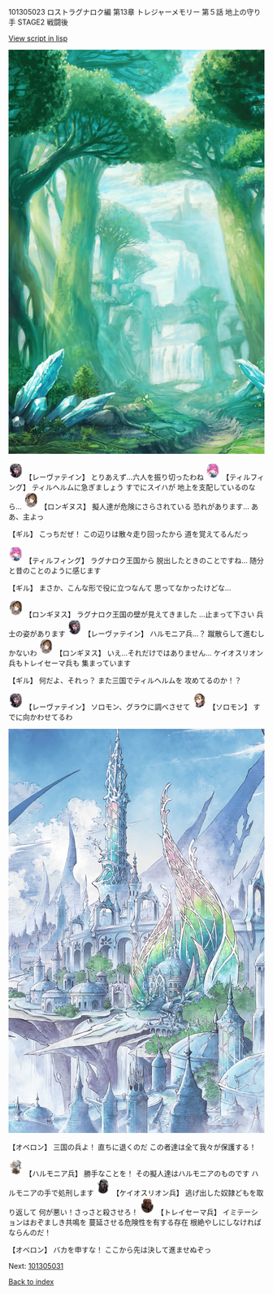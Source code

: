 101305023 ロストラグナロク編 第13章 トレジャーメモリー 第５話 地上の守り手 STAGE2 戦闘後

[View script in lisp](../scripts/101305023.txt)

![forest.png](../images/backgrounds/forest.png)

<img src="../images/units/3100211.png" alt="3100211.png" height="34"/>
【レーヴァテイン】
とりあえず…六人を振り切ったわね

<img src="../images/units/3101411.png" alt="3101411.png" height="34"/>
【ティルフィング】
ティルヘルムに急ぎましょう
すでにスイハが
地上を支配しているのなら…

<img src="../images/units/3300111.png" alt="3300111.png" height="34"/>
【ロンギヌス】
擬人達が危険にさらされている
恐れがあります…
ああ、主よっ

【ギル】
こっちだぜ！
この辺りは散々走り回ったから
道を覚えてるんだっ

<img src="../images/units/3101411.png" alt="3101411.png" height="34"/>
【ティルフィング】
ラグナロク王国から
脱出したときのことですね…
随分と昔のことのように感じます

【ギル】
まさか、こんな形で役に立つなんて
思ってなかったけどな…

<img src="../images/units/3300111.png" alt="3300111.png" height="34"/>
【ロンギヌス】
ラグナロク王国の壁が見えてきました
…止まって下さい
兵士の姿があります

<img src="../images/units/3100211.png" alt="3100211.png" height="34"/>
【レーヴァテイン】
ハルモニア兵…？
蹴散らして進むしかないわ

<img src="../images/units/3300111.png" alt="3300111.png" height="34"/>
【ロンギヌス】
いえ…それだけではありません…
ケイオスリオン兵もトレイセーマ兵も
集まっています

【ギル】
何だよ、それっ？
また三国でティルヘルムを
攻めてるのか！？

<img src="../images/units/3100211.png" alt="3100211.png" height="34"/>
【レーヴァテイン】
ソロモン、グラウに調べさせて

<img src="../images/units/3503111.png" alt="3503111.png" height="34"/>
【ソロモン】
すでに向かわせてるわ

![fairy_world.png](../images/backgrounds/fairy_world.png)

【オベロン】
三国の兵よ！
直ちに退くのだ
この者達は全て我々が保護する！

<img src="../images/units/3810001.png" alt="3810001.png" height="34"/>
【ハルモニア兵】
勝手なことを！
その擬人達はハルモニアのものです
ハルモニアの手で処刑します

<img src="../images/units/3820001.png" alt="3820001.png" height="34"/>
【ケイオスリオン兵】
逃げ出した奴隷どもを取り返して
何が悪い！さっさと殺させろ！

<img src="../images/units/3830001.png" alt="3830001.png" height="34"/>
【トレイセーマ兵】
イミテーションはおぞましき共鳴を
蔓延させる危険性を有する存在
根絶やしにしなければならんのだ！

【オベロン】
バカを申すな！
ここから先は決して進ませぬぞっ

Next: [101305031](101305031.md)

[Back to index](index.md)
